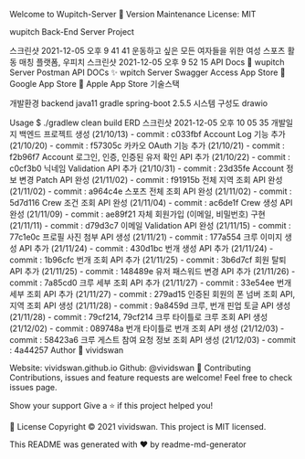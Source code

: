 Welcome to Wupitch-Server 👋
Version Maintenance License: MIT

wupitch Back-End Server Project

스크린샷 2021-12-05 오후 9 41 41
운동하고 싶은 모든 여자들을 위한 여성 스포츠 활동 매칭 플랫폼, 우피치
스크린샷 2021-12-05 오후 9 52 15
API Docs
💎 wupitch Server Postman API DOCs
✨ wpitch Server Swagger
Access App Store
🏬 Google App Store
🍎 Apple App Store
기술스택
                 

개발환경
backend
java11
gradle
spring-boot 2.5.5
시스템 구성도
drawio

Usage
$ ./gradlew clean build
ERD
스크린샷 2021-12-05 오후 10 05 35
개발일지
백엔드 프로젝트 생성 (21/10/13) - commit : c033fbf
Account Log 기능 추가 (21/10/20) - commit : f57305c
카카오 OAuth 기능 추가 (21/10/21) - commit : f2b96f7
Account 로그인, 인증, 인증된 유저 확인 API 추가 (21/10/22) - commit : c0cf3b0
닉네임 Validation API 추가 (21/10/31) - commit : 23d35fe
Account 정보 변경 Patch API 완성 (21/11/02) - commit : f91915b
전체 지역 조회 API 완성 (21/11/02) - commit : a964c4e
스포츠 전체 조회 API 완성 (21/11/02) - commit : 5d7d116
Crew 조건 조회 API 완성 (21/11/04) - commit : ac6de1f
Crew 생성 API 완성 (21/11/09) - commit : ae89f21
자체 회원가입 (이메일, 비밀번호) 구현 (21/11/11) - commit : d79d3c7
이메일 Validation API 완성 (21/11/15) - commit : 77c1e0c
프로필 사진 첨부 API 생성 (21/11/21) - commit : 177a554
크루 이미지 생성 API 추가 (21/11/24) - commit : 430d1bc
번개 생성 API 추가 (21/11/24) - commit : 1b96cfc
번개 조회 API 추가 (21/11/25) - commit : 3b6d7cf
회원 탈퇴 API 추가 (21/11/25) - commit : 148489e
유저 패스워드 변경 API 추가 (21/11/26) - commit : 7a85cd0
크루 세부 조회 API 추가 (21/11/27) - commit : 33e54ee
번개 세부 조회 API 추가 (21/11/27) - commit : 279ad15
인증된 회원의 폰 넘버 조회 API, 지역 조회 API 생성 (21/11/28) - commit : 9a8459d
크루, 번개 핀업 토글 API 생성 (21/11/28) - commit : 79cf214, 79cf214
크루 타이틀로 크루 조회 API 생성 (21/12/02) - commit : 089748a
번개 타이틀로 번개 조회 API 생성 (21/12/03) - commit : 58423a6
크루 게스트 참여 요청 정보 조회 API 생성 (21/12/03) - commit : 4a44257
Author
👤 vividswan

Website: vividswan.github.io
Github: @vividswan
🤝 Contributing
Contributions, issues and feature requests are welcome!
Feel free to check issues page.

Show your support
Give a ⭐️ if this project helped you!

📝 License
Copyright © 2021 vividswan.
This project is MIT licensed.

This README was generated with ❤️ by readme-md-generator
